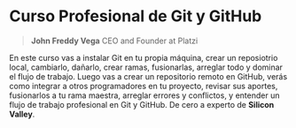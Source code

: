 # Curso Profesional de Git y GitHub

> **John Freddy Vega**
> CEO and Founder at Platzi

En este curso vas a instalar Git en tu propia máquina, crear un reposiotrio local, cambiarlo, dañarlo, crear ramas, fusionarlas, arreglar todo y dominar el flujo de trabajo. Luego vas a crear un repositorio remoto en GitHub, verás como integrar a otros programadores en tu proyecto, revisar sus aportes, fusionarlos a tu rama maestra, arreglar errores y conflictos, y entender un flujo de trabajo profesional en Git y GitHub. De cero a experto de **Silicon Valley**.
